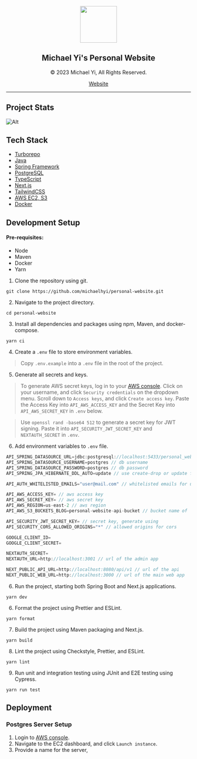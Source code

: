 <div align="center">
  <img src="https://michael-yi.com/michael.png" width="100" height="100" />
  <h2>Michael Yi's Personal Website</h2>
  <p>© 2023 Michael Yi, All Rights Reserved.</p>
  <a href="https://michael-yi.com/">Website</a>
</div>

<hr/>

## Project Stats

![Alt](https://repobeats.axiom.co/api/embed/0d0e559984591c9b57adbc13a96171939ad77a0f.svg "Repobeats analytics image")

## Tech Stack

- [Turborepo](https://turbo.build/)
- [Java](https://www.java.com/en/)
- [Spring Framework](https://spring.io/)
- [PostgreSQL](https://www.postgresql.org/)
- [TypeScript](https://www.typescriptlang.org/)
- [Next.js](https://nextjs.org/)
- [TailwindCSS](https://tailwindcss.com/)
- [AWS EC2, S3](https://aws.amazon.com/)
- [Docker](https://www.docker.com/)

## Development Setup

#### Pre-requisites:

- Node
- Maven
- Docker
- Yarn

1. Clone the repository using git.

```shell
git clone https://github.com/michaelhyi/personal-website.git
```

2. Navigate to the project directory.

```shell
cd personal-website
```

3. Install all dependencies and packages using npm, Maven, and docker-compose.

```shell
yarn ci
```

4. Create a `.env` file to store environment variables.

> Copy `.env.example` into a `.env` file in the root of the project.

5. Generate all secrets and keys.

> To generate AWS secret keys, log in to your [AWS console](https://aws.amazon.com/). Click on your username, and click `Security credentials` on the dropdown menu. Scroll down to `Access keys`, and click `Create access key`. Paste the Access Key into `API_AWS_ACCESS_KEY` and the Secret Key into `API_AWS_SECRET_KEY` in `.env` below.

> Use `openssl rand -base64 512` to generate a secret key for JWT signing. Paste it into `API_SECURITY_JWT_SECRET_KEY` and `NEXTAUTH_SECRET` in `.env`.

6. Add environment variables to `.env` file.

```ts
API_SPRING_DATASOURCE_URL=jdbc:postgresql://localhost:5433/personal_website_api_db // db url
API_SPRING_DATASOURCE_USERNAME=postgres // db username
API_SPRING_DATASOURCE_PASSWORD=postgres // db password
API_SPRING_JPA_HIBERNATE_DDL_AUTO=update // use create-drop or update for dev, validate for prod

API_AUTH_WHITELISTED_EMAILS="user@mail.com" // whitelisted emails for user authentication

API_AWS_ACCESS_KEY= // aws access key
API_AWS_SECRET_KEY= // aws secret key
API_AWS_REGION=us-east-2 // aws region
API_AWS_S3_BUCKETS_BLOG=personal-website-api-bucket // bucket name of

API_SECURITY_JWT_SECRET_KEY= // secret key, generate using
API_SECURITY_CORS_ALLOWED_ORIGINS="*" // allowed origins for cors

GOOGLE_CLIENT_ID=
GOOGLE_CLIENT_SECRET=

NEXTAUTH_SECRET=
NEXTAUTH_URL=http://localhost:3001 // url of the admin app

NEXT_PUBLIC_API_URL=http://localhost:8080/api/v1 // url of the api
NEXT_PUBLIC_WEB_URL=http://localhost:3000 // url of the main web app
```

6. Run the project, starting both Spring Boot and Next.js applications.

```shell
yarn dev
```

6. Format the project using Prettier and ESLint.

```shell
yarn format
```

7. Build the project using Maven packaging and Next.js.

```shell
yarn build
```

8. Lint the project using Checkstyle, Prettier, and ESLint.

```shell
yarn lint
```

9. Run unit and integration testing using JUnit and E2E testing using Cypress.

```shell
yarn run test
```

## Deployment

### Postgres Server Setup

1. Login to [AWS console](https://aws.amazon.com/).
2. Navigate to the EC2 dashboard, and click `Launch instance`.
3. Provide a name for the server,
